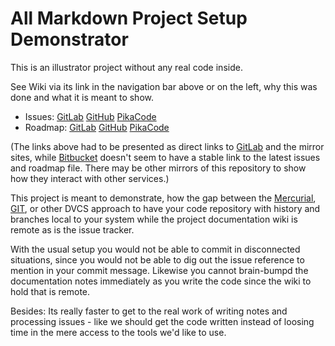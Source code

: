 # All Markdown Project Setup Demonstrator

This is an illustrator project without any real code inside.

See Wiki via its link in the navigation bar above or on the left, why this was 
done and what it is meant to show.

* Issues: 
  [GitLab](https://gitlab.com/backendzeit/markdown-demo/blob/trackdown/issues.md)
  [GitHub](https://github.com/mgoellnitz/markdown-demo/blob/trackdown/issues.md)
  [PikaCode](http://v2.pikacode.com/backendzeit/markdown-demo/src/trackdown/issues.md)
* Roadmap:
  [GitLab](https://gitlab.com/backendzeit/markdown-demo/blob/trackdown/roadmap.md)
  [GitHub](https://github.com/mgoellnitz/markdown-demo/blob/trackdown/roadmap.md)
  [PikaCode](http://v2.pikacode.com/backendzeit/markdown-demo/src/trackdown/roadmap.md)

(The links above had to be presented as direct links to [GitLab](gitlab) and the
mirror sites, while [Bitbucket][bitbucket] doesn't seem to have a stable link to 
the  latest issues and roadmap file. There may be other mirrors of this repository 
to show how they interact with other services.)

This project is meant to demonstrate, how the gap between the [Mercurial][hg], 
[GIT][git], or other DVCS approach to have your code repository with history and 
branches local to your system while the project documentation wiki is remote as 
is the issue tracker.

With the usual setup you would not be able to commit in disconnected situations,
since you would not be able to dig out the issue reference to mention in your
commit message. Likewise you cannot brain-bumpd the documentation notes 
immediately as you write the code since the wiki to hold that is remote.

Besides: Its really faster to get to the real work of writing notes and
processing issues - like we should get the code written instead of loosing
time in the mere access to the tools we'd like to use.

[markdown]: https://daringfireball.net/projects/markdown/
[git]: http://git-scm.com/
[hg]: https://www.mercurial-scm.org/
[bitbucket]: https://bitbucket.org/
[gitlab]: https://gitlab.com/
[github]: https://github.com/
[pikacode]: https://v2.pikacode.com/
[trackdown]: http://mgoellnitz.github.io/trackdown/
[mdwiki]: http://mdwiki.info
